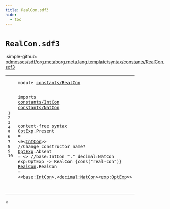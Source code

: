 ```yaml
---
title: RealCon.sdf3
hide:
  - toc
---
```


# `RealCon.sdf3`

:simple-github: [pdmosses/sdf/org.metaborg.meta.lang.template/syntax/constants/RealCon.sdf3]

[pdmosses/sdf/org.metaborg.meta.lang.template/syntax/constants/RealCon.sdf3]: https://github.com/pdmosses/sdf/blob/master/org.metaborg.meta.lang.template/syntax/constants/RealCon.sdf3 "The source file on GitHub"

<div class="sdf3"><table class="highlighttable"><tbody><tr><td class="linenos"><div class="linenodiv"><pre><span></span>1
2
3
4
5
6
7
8
9
10
</pre></div></td>
<td class="code"><pre><code><span class="keyword">module</span> <a href="../../aterms/Aterms.sdf3/#constants/RealCon_3_2" id="constants/RealCon_1_8" title="Referenced at ../../aterms/Aterms.sdf3 line 4">constants/RealCon</a>

<span class="keyword">imports</span> <a href="../IntCon.sdf3/#constants/IntCon_0_7" id="constants/IntCon_3_9" title="Defined at ../IntCon.sdf3 line 1">constants/IntCon</a>
                <a href="../NatCon.sdf3/#constants/NatCon_0_7" id="constants/NatCon_4_3" title="Defined at ../NatCon.sdf3 line 1">constants/NatCon</a>

<span class="keyword">context-free syntax</span>
        <a href="#OptExp_9_55" id="OptExp_7_2" title="Referenced at line 10">OptExp</a>.<span class="cons_Constructor"><span id="Present_7_9" title="Not referenced locally, nor via imports">Present</span></span> = &lt;<span class="cons_String">e</span>&lt;<a href="../IntCon.sdf3/#IntCon_7_1" id="IntCon_7_22" title="Defined at ../IntCon.sdf3 line 8, 11, 13">IntCon</a>&gt;&gt; <span class="layout">//Change constructor name?</span>
        <a href="#OptExp_9_55" id="OptExp_8_2" title="Referenced at line 10">OptExp</a>.<span class="cons_Constructor"><span id="Absent_8_9" title="Not referenced locally, nor via imports">Absent</span></span> = &lt;&gt;
        <span class="layout">//base:IntCon "." decimal:NatCon exp:OptExp  -&gt; RealCon {cons("real-con")}</span>
        <a href="../../aterms/Aterms.sdf3/#RealCon_14_16" id="RealCon_10_2" title="Referenced at ../../aterms/Aterms.sdf3 line 15">RealCon</a>.<span class="cons_Constructor"><span id="RealCon_10_10" title="Not referenced locally, nor via imports">RealCon</span></span> = &lt;&lt;<span class="cons_Unquoted"><span id="base_10_22" title="Not referenced locally, nor via imports">base</span></span>:<a href="../IntCon.sdf3/#IntCon_7_1" id="IntCon_10_27" title="Defined at ../IntCon.sdf3 line 8, 11, 13">IntCon</a>&gt;<span class="cons_String">.</span>&lt;<span class="cons_Unquoted"><span id="decimal_10_36" title="Not referenced locally, nor via imports">decimal</span></span>:<a href="../NatCon.sdf3/#NatCon_4_1" id="NatCon_10_44" title="Defined at ../NatCon.sdf3 line 5">NatCon</a>&gt;&lt;<span class="cons_Unquoted"><span id="exp_10_52" title="Not referenced locally, nor via imports">exp</span></span>:<a href="#OptExp_6_1" id="OptExp_10_56" title="Defined at line 7, 8">OptExp</a>&gt;&gt;   
</code></pre></td></tr></tbody></table></div>

<div id="modal">
  <div id="modal-content">
    <span id="modal-close">&times;</span>
    <h2 id="modal-h2"></h2>
    <p  id="modal-p"></p>
    <ul id="modal-ul"></ul>
  </div>
</div>
